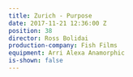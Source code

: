 ```yaml
---
title: Zurich - Purpose
date: 2017-11-21 12:36:00 Z
position: 38
director: Ross Bolidai
production-company: Fish Films
equipment: Arri Alexa Anamorphic
is-shown: false
---
```


